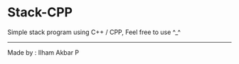 # Stack-CPP

Simple stack program using C++ / CPP,
Feel free to use ^_^

--------------------------------------------
Made by : Ilham Akbar P
